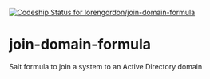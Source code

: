 [ ![Codeship Status for lorengordon/join-domain-formula](https://codeship.com/projects/26b2bb70-541c-0133-25e2-5675ed16b46f/status?branch=master)](https://codeship.com/projects/108572)


# join-domain-formula
Salt formula to join a system to an Active Directory domain
